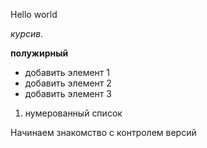 Hello world

*курсив.*

**полужирный**

* добавить элемент 1
* добавить элемент 2
* добавить элемент 3

1. нумерованный список

Начинаем знакомство с контролем версий
